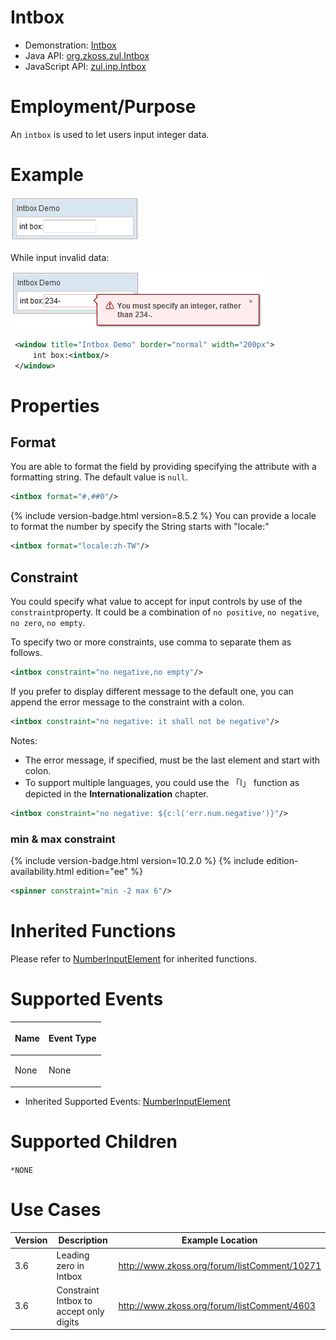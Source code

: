 # Intbox

- Demonstration: [Intbox](http://www.zkoss.org/zkdemo/input/form_sample)
- Java API: [org.zkoss.zul.Intbox](https://www.zkoss.org/javadoc/latest/zk/org/zkoss/zul/Intbox.html)
- JavaScript API: [zul.inp.Intbox](https://www.zkoss.org/javadoc/latest/jsdoc/classes/zul.inp.Intbox.html)


# Employment/Purpose

An `intbox` is used to let users input integer data.

# Example

![](/zk_component_ref/images/ZKComRef_Intbox.png)

While input invalid data:

![](/zk_component_ref/images/ZKComRef_Intbox2.png)

```xml
 <window title="Intbox Demo" border="normal" width="200px">
     int box:<intbox/>
 </window>
```

# Properties

## Format

You are able to format the field by providing specifying the attribute
with a formatting string. The default value is `null`.

```xml
<intbox format="#,##0"/>
```

{% include version-badge.html version=8.5.2 %} You can provide a locale to format
the number by specify the String starts with "locale:"

```xml
<intbox format="locale:zh-TW"/>
```

## Constraint

You could specify what value to accept for input controls by use of the
`constraint`property. It could be a combination of `no positive`,
`no negative`, `no zero`, `no empty`.

To specify two or more constraints, use comma to separate them as
follows.

```xml
<intbox constraint="no negative,no empty"/>
```

If you prefer to display different message to the default one, you can
append the error message to the constraint with a colon.

```xml
<intbox constraint="no negative: it shall not be negative"/>
```

Notes:

- The error message, if specified, must be the last element and start
  with colon.
- To support multiple languages, you could use the 「l」 function as
  depicted in the **Internationalization** chapter.

```xml
<intbox constraint="no negative: ${c:l('err.num.negative')}"/>
```

### min & max constraint
{% include version-badge.html version=10.2.0 %}
{% include edition-availability.html edition="ee" %}

```xml
<spinner constraint="min -2 max 6"/>
```

# Inherited Functions

Please refer to [NumberInputElement]({{site.baseurl}}/zk_component_ref/base_components/numberinputelement)
for inherited functions.

# Supported Events

<table>
<thead>
<tr class="header">
<th><center>
<p>Name</p>
</center></th>
<th><center>
<p>Event Type</p>
</center></th>
</tr>
</thead>
<tbody>
<tr class="odd">
<td><p>None</p></td>
<td><p>None</p></td>
</tr>
</tbody>
</table>

- Inherited Supported Events: [NumberInputElement]({{site.baseurl}}/zk_component_ref/base_components/numberinputelement#Supported_Events)

# Supported Children

`*NONE`

# Use Cases

| Version | Description                             | Example Location                                                                               |
|---------|-----------------------------------------|------------------------------------------------------------------------------------------------|
| 3.6     | Leading zero in Intbox                  | [<http://www.zkoss.org/forum/listComment/10271>](http://www.zkoss.org/forum/listComment/10271) |
| 3.6     | Constraint Intbox to accept only digits | [<http://www.zkoss.org/forum/listComment/4603>](http://www.zkoss.org/forum/listComment/4603)   |
